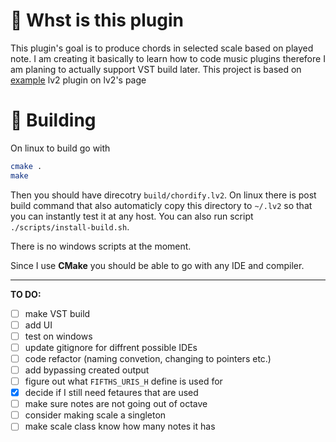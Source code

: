 # 🎼 Whst is this plugin

This plugin's goal is to produce chords in selected scale based on played note. I am creating it basically to learn how to code music plugins therefore I am planing to actually support VST build later. This project is based on [example](https://lv2plug.in/book/#_fifths) lv2 plugin on lv2's page

# 🔨 Building

On linux to build go with

```sh
cmake .
make
```

Then you should have direcotry `build/chordify.lv2`. On linux there is post build command that also automaticly copy this directory to `~/.lv2` so that you can instantly test it at any host. You can also run script `./scripts/install-build.sh`.

There is no windows scripts at the moment.

Since I use **CMake** you should be able to go with any IDE and compiler.

---

**TO DO:**

-   [ ] make VST build
-   [ ] add UI
-   [ ] test on windows
-   [ ] update gitignore for diffrent possible IDEs
-   [ ] code refactor (naming convetion, changing to pointers etc.)
-   [ ] add bypassing created output
-   [ ] figure out what `FIFTHS_URIS_H` define is used for
-   [x] decide if I still need fetaures that are used
-   [ ] make sure notes are not going out of octave
-   [ ] consider making scale a singleton
-   [ ] make scale class know how many notes it has
